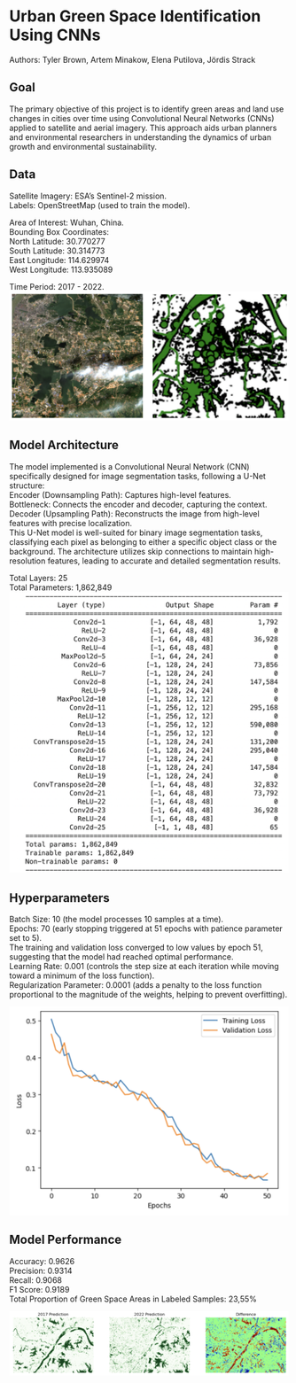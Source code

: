 # Urban Green Space Identification Using CNNs
Authors: Tyler Brown, Artem Minakow, Elena Putilova, Jördis Strack

## Goal

The primary objective of this project is to identify green areas and land use changes in cities over time using Convolutional Neural Networks (CNNs) applied to satellite and aerial imagery. This approach aids urban planners and environmental researchers in understanding the dynamics of urban growth and environmental sustainability.

## Data

Satellite Imagery: ESA’s Sentinel-2 mission.  
Labels: OpenStreetMap (used to train the model).  

Area of Interest:  Wuhan, China.  
Bounding Box Coordinates:  
North Latitude: 30.770277  
South Latitude: 30.314773  
East Longitude: 114.629974  
West Longitude: 113.935089  

Time Period: 2017 - 2022.  
![map](https://github.com/elenaputilova/deep_learning_project/blob/main/images/data.png) 

## Model Architecture

The model implemented is a Convolutional Neural Network (CNN) specifically designed for image segmentation tasks, following a U-Net structure:  
Encoder (Downsampling Path): Captures high-level features.  
Bottleneck: Connects the encoder and decoder, capturing the context.  
Decoder (Upsampling Path): Reconstructs the image from high-level features with precise localization.  
This U-Net model is well-suited for binary image segmentation tasks, classifying each pixel as belonging to either a specific object class or the background. The architecture utilizes skip connections to maintain high-resolution features, leading to accurate and detailed segmentation results.

Total Layers: 25  
Total Parameters: 1,862,849  
![map](https://github.com/elenaputilova/deep_learning_project/blob/main/images/parameters.png) 

## Hyperparameters

Batch Size: 10 (the model processes 10 samples at a time).  
Epochs: 70 (early stopping triggered at 51 epochs with patience parameter set to 5).  
The training and validation loss converged to low values by epoch 51, suggesting that the model had reached optimal performance.  
Learning Rate: 0.001 (controls the step size at each iteration while moving toward a minimum of the loss function).  
Regularization Parameter: 0.0001 (adds a penalty to the loss function proportional to the magnitude of the weights, helping to prevent overfitting).  

![map](https://github.com/elenaputilova/deep_learning_project/blob/main/images/train_loss.png) 

## Model Performance

Accuracy: 0.9626  
Precision: 0.9314  
Recall: 0.9068  
F1 Score: 0.9189  
Total Proportion of Green Space Areas in Labeled Samples: 23,55%

![map](https://github.com/elenaputilova/deep_learning_project/blob/main/images/change.png) 
